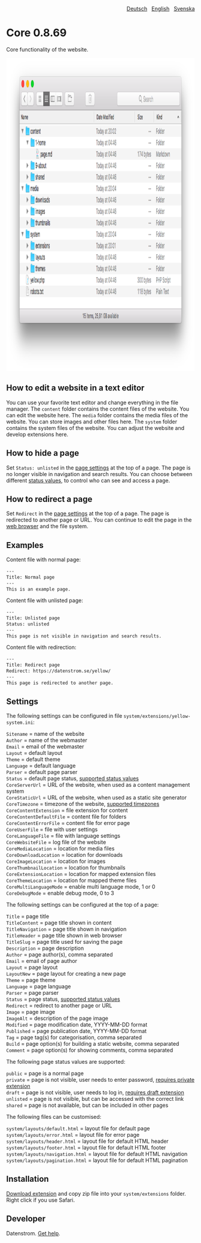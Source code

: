 <p align="right"><a href="README-de.md">Deutsch</a> &nbsp; <a href="README.md">English</a> &nbsp; <a href="README-sv.md">Svenska</a></p>

# Core 0.8.69

Core functionality of the website.

<p align="center"><img src="core-screenshot.png?raw=true" width="795" height="836" alt="Screenshot"></p>

## How to edit a website in a text editor

You can use your favorite text editor and change everything in the file manager. The `content` folder contains the content files of the website. You can edit the website here. The `media` folder contains the media files of the website. You can store images and other files here. The `system` folder contains the system files of the website. You can adjust the website and develop extensions here.

## How to hide a page

Set `Status: unlisted` in the [page settings](#settings-page) at the top of a page. The page is no longer visible in navigation and search results. You can choose between different [status values](#settings-status), to control who can see and access a page.

## How to redirect a page

Set `Redirect` in the [page settings](#settings-page) at the top of a page. The page is redirected to another page or URL. You can continue to edit the page in the [web browser](https://github.com/datenstrom/yellow-extensions/tree/master/source/edit) and the file system.

## Examples

Content file with normal page:

    ---
    Title: Normal page
    ---
    This is an example page.

Content file with unlisted page:

    ---
    Title: Unlisted page
    Status: unlisted
    ---
    This page is not visible in navigation and search results.

Content file with redirection:

    ---
    Title: Redirect page
    Redirect: https://datenstrom.se/yellow/
    ---
    This page is redirected to another page.

## Settings

<a id="settings-system"></a>The following settings can be configured in file `system/extensions/yellow-system.ini`:

`Sitename` = name of the website  
`Author` = name of the webmaster  
`Email` = email of the webmaster  
`Layout` = default layout  
`Theme` = default theme  
`Language` = default language  
`Parser` = default page parser  
`Status` = default page status, [supported status values](#settings-status)  
`CoreServerUrl` = URL of the website, when used as a content management system  
`CoreStaticUrl` = URL of the website, when used as a static site generator  
`CoreTimezone` = timezone of the website, [supported timezones](https://www.php.net/manual/en/timezones.php)  
`CoreContentExtension` = file extension for content  
`CoreContentDefaultFile` = content file for folders  
`CoreContentErrorFile` = content file for error page  
`CoreUserFile` = file with user settings  
`CoreLanguageFile` = file with language settings  
`CoreWebsiteFile` = log file of the website  
`CoreMediaLocation` = location for media files  
`CoreDownloadLocation` = location for downloads  
`CoreImageLocation` = location for images  
`CoreThumbnailLocation` = location for thumbnails  
`CoreExtensionLocation` = location for mapped extension files  
`CoreThemeLocation` = location for mapped theme files  
`CoreMultiLanguageMode` = enable multi language mode, 1 or 0  
`CoreDebugMode` = enable debug mode, 0 to 3  

<a id="settings-page"></a>The following settings can be configured at the top of a page:

`Title` = page title  
`TitleContent` = page title shown in content  
`TitleNavigation` = page title shown in navigation  
`TitleHeader` = page title shown in web browser  
`TitleSlug` = page title used for saving the page  
`Description` = page description  
`Author` = page author(s), comma separated  
`Email` = email of page author  
`Layout` = page layout  
`LayoutNew` = page layout for creating a new page  
`Theme` = page theme  
`Language` = page language  
`Parser` = page parser  
`Status` = page status, [supported status values](#settings-status)  
`Redirect` = redirect to another page or URL  
`Image` = page image  
`ImageAlt` = description of the page image  
`Modified` = page modification date, YYYY-MM-DD format  
`Published` = page publication date, YYYY-MM-DD format  
`Tag` = page tag(s) for categorisation, comma separated  
`Build` = page option(s) for building a static website, comma separated  
`Comment` = page option(s) for showing comments, comma separated  

<a id="settings-status"></a>The following page status values are supported:

`public` = page is a normal page  
`private` = page is not visible, user needs to enter password, [requires private extension](https://github.com/schulle4u/yellow-extensions-schulle4u/tree/master/private)  
`draft` = page is not visible, user needs to log in, [requires draft extension](https://github.com/datenstrom/yellow-extensions/tree/master/source/draft)  
`unlisted` = page is not visible, but can be accessed with the correct link  
`shared` = page is not available, but can be included in other pages  

<a id="settings-files"></a>The following files can be customised:

`system/layouts/default.html` = layout file for default page  
`system/layouts/error.html` = layout file for error page  
`system/layouts/header.html` = layout file for default HTML header  
`system/layouts/footer.html` = layout file for default HTML footer  
`system/layouts/navigation.html` = layout file for default HTML navigation  
`system/layouts/pagination.html` = layout file for default HTML pagination  

## Installation

[Download extension](https://github.com/datenstrom/yellow-extensions/raw/master/zip/core.zip) and copy zip file into your `system/extensions` folder. Right click if you use Safari.

## Developer

Datenstrom. [Get help](https://datenstrom.se/yellow/help/).
